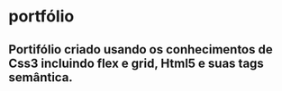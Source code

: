 # portfólio
## Portifólio criado usando os conhecimentos de Css3 incluindo flex  e grid, Html5 e suas tags semântica.
